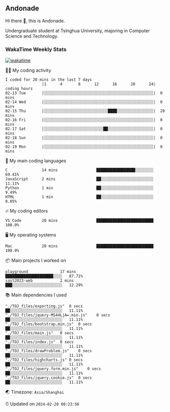 ## Andonade

Hi there 👋, this is Andonade.

Undergraduate student at Tsinghua University, majoring in Computer Science and Technology.

### WakaTime Weekly Stats

[![wakatime](https://wakatime.com/badge/user/018bd8cc-ca3d-4a3e-a11d-74879d0e0c99.svg)](https://wakatime.com/@018bd8cc-ca3d-4a3e-a11d-74879d0e0c99)

🧑‍💻 My coding activity 

```text
I coded for 20 mins in the last 7 days
          		|1      4       8      12      16      20      24|	coding hours
02-13 Tue		|░░░░░░░░░░░░░░░░░░░░░░░░░░░░░░░░░░░░░░░░░░░░░░░░|	0 mins
02-14 Wed		|░░░░░░░░░░░░░░░░░░░░░░░░░░░░░░░░░░░░░░░░░░░░░░░░|	0 mins
02-15 Thu		|░░░░░░░░░░░░░░░░░░░░░░░░░░░░████░░░░░░░░░░░░░░░░|	20 mins
02-16 Fri		|░░░░░░░░░░░░░░░░░░░░░░░░░░░░░░░░░░░░░░░░░░░░░░░░|	0 mins
02-17 Sat		|░░░░░░░░░░░░░░░░░░░░░░░░░░██░░░░░░░░░░░░░░░░░░░░|	0 mins
02-18 Sun		|░░░░░░░░░░░░░░░░░░░░░░░░░░░░░░░░░░░░░░░░░░░░░░░░|	0 mins
02-19 Mon		|░░░░░░░░░░░░░░░░░░░░░░░░░░░░░░░░░░░░░░░░░░░░░░░░|	0 mins
```

🌱 My main coding languages 

```text
C              	14 mins             	█████████████████░░░░░░░░	69.41%
JavaScript     	2 mins              	██░░░░░░░░░░░░░░░░░░░░░░░	11.11%
Python         	1 min               	██░░░░░░░░░░░░░░░░░░░░░░░	9.49%
HTML           	1 min               	██░░░░░░░░░░░░░░░░░░░░░░░	8.05%
```

🔥 My coding editors 

```text
VS Code        	20 mins             	█████████████████████████	100.0%
```

🖥️ My operating systems 

```text
Mac            	20 mins             	█████████████████████████	100.0%
```

📦 Main projects I worked on 

```text
playground          	17 mins             	█████████████████████░░░░	87.71%
sast2023-web        	2 mins              	███░░░░░░░░░░░░░░░░░░░░░░	12.29%
```

📚 Main dependencies I used 

```text
"./TOJ_files/exporting.js"	0 secs              	██░░░░░░░░░░░░░░░░░░░░░░░	11.11%
"./TOJ_files/jquery-MS44LjA=.min.js"	0 secs              	██░░░░░░░░░░░░░░░░░░░░░░░	11.11%
"./TOJ_files/bootstrap.min.js"	0 secs              	██░░░░░░░░░░░░░░░░░░░░░░░	11.11%
"./TOJ_files/main.js"	0 secs              	██░░░░░░░░░░░░░░░░░░░░░░░	11.11%
"./TOJ_files/index.js"	0 secs              	██░░░░░░░░░░░░░░░░░░░░░░░	11.11%
"./TOJ_files/drawProblem.js"	0 secs              	██░░░░░░░░░░░░░░░░░░░░░░░	11.11%
"./TOJ_files/highcharts.js"	0 secs              	██░░░░░░░░░░░░░░░░░░░░░░░	11.11%
"./TOJ_files/jquery.form.min.js"	0 secs              	██░░░░░░░░░░░░░░░░░░░░░░░	11.11%
"./TOJ_files/jquery.cookie.js"	0 secs              	██░░░░░░░░░░░░░░░░░░░░░░░	11.11%
```

🌏 Timezone: `Asia/Shanghai`

⏰ Updated on `2024-02-20 00:23:50`